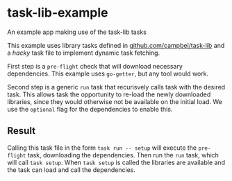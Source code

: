 # task-lib-example

An example app making use of the task-lib tasks

This example uses library tasks defined in [github.com/campbel/task-lib](https://github.com/campbel/task-lib) and a _hacky_ task file to implement dynamic task fetching.

First step is a `pre-flight` check that will download necessary dependencies. This example uses `go-getter`, but any tool would work.

Second step is a generic `run` task that recurisvely calls task with the desired task. This allows task the opportunity to re-load the newly downloaded libraries, since they would otherwise not be available on the initial load. We use the `optional` flag for the dependencies to enable this.

## Result

Calling this task file in the form `task run -- setup` will execute the `pre-flight` task, downloading the dependencies. Then run the `run` task, which will call `task setup`. When `task setup` is called the libraries are available and the task can load and call the dependencies.